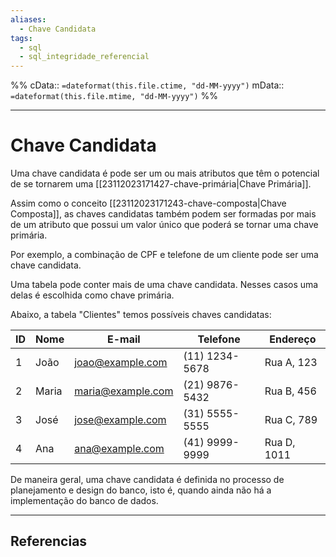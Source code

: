 ```yaml
---
aliases:
  - Chave Candidata
tags:
  - sql
  - sql_integridade_referencial
---
```

%%
cData:: `=dateformat(this.file.ctime, "dd-MM-yyyy")`
mData:: `=dateformat(this.file.mtime, "dd-MM-yyyy")`
%%

___
# Chave Candidata
Uma chave candidata é pode ser um ou mais atributos que têm o potencial de se tornarem uma [[23112023171427-chave-primária|Chave Primária]].

Assim como o conceito [[23112023171243-chave-composta|Chave Composta]], as chaves candidatas também podem ser formadas por mais de um atributo que possui um valor único que poderá se tornar uma chave primária.

Por exemplo, a combinação de CPF e telefone de um cliente pode ser uma chave candidata.

Uma tabela pode conter mais de uma chave candidata. Nesses casos uma delas é escolhida como chave primária.

Abaixo, a tabela "Clientes" temos possíveis chaves candidatas:

| ID  | Nome  | E-mail            | Telefone       | Endereço    | 
| --- | ----- | ----------------- | -------------- | ----------- | 
| 1   | João  | joao@example.com  | (11) 1234-5678 | Rua A, 123  | 
| 2   | Maria | maria@example.com | (21) 9876-5432 | Rua B, 456  | 
| 3   | José  | jose@example.com  | (31) 5555-5555 | Rua C, 789  | 
| 4   | Ana   | ana@example.com   | (41) 9999-9999 | Rua D, 1011 | 

De maneira geral, uma chave candidata é definida no processo de planejamento e design do banco, isto é, quando ainda não há a implementação do banco de dados.

---
## Referencias